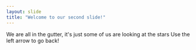 ```yaml
---
layout: slide
title: "Welcome to our second slide!"
---
```

We are all in the gutter, it's just some of us are looking at the stars
Use the left arrow to go back!
